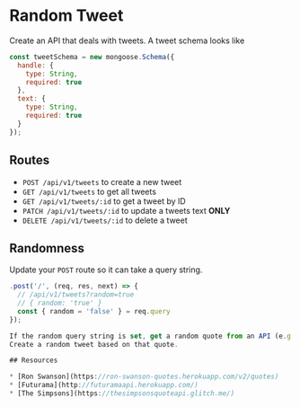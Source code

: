 # Random Tweet

Create an API that deals with tweets. A tweet schema looks like

```js
const tweetSchema = new mongoose.Schema({
  handle: {
    type: String,
    required: true
  },
  text: {
    type: String,
    required: true
  }
});
```

## Routes

* `POST /api/v1/tweets` to create a new tweet
* `GET /api/v1/tweets` to get all tweets
* `GET /api/v1/tweets/:id` to get a tweet by ID
* `PATCH /api/v1/tweets/:id` to update a tweets text **ONLY**
* `DELETE /api/v1/tweets/:id` to delete a tweet

## Randomness

Update your `POST` route so it can take a query string.

```js
.post('/', (req, res, next) => {
  // /api/v1/tweets?random=true
  // { random: 'true' }
  const { random = 'false' } = req.query
});

If the random query string is set, get a random quote from an API (e.g. the futurama API).
Create a random tweet based on that quote.

## Resources

* [Ron Swanson](https://ron-swanson-quotes.herokuapp.com/v2/quotes)
* [Futurama](http://futuramaapi.herokuapp.com/)
* [The Simpsons](https://thesimpsonsquoteapi.glitch.me/)
